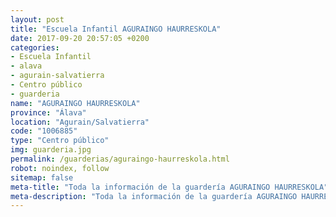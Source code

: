 ```yaml
---
layout: post
title: "Escuela Infantil AGURAINGO HAURRESKOLA"
date: 2017-09-20 20:57:05 +0200
categories:
- Escuela Infantil
- alava
- agurain-salvatierra
- Centro público
- guarderia
name: "AGURAINGO HAURRESKOLA"
province: "Álava"
location: "Agurain/Salvatierra"
code: "1006885"
type: "Centro público"
img: guarderia.jpg
permalink: /guarderias/aguraingo-haurreskola.html
robot: noindex, follow
sitemap: false
meta-title: "Toda la información de la guardería AGURAINGO HAURRESKOLA"
meta-description: "Toda la información de la guardería AGURAINGO HAURRESKOLA"
---
```

